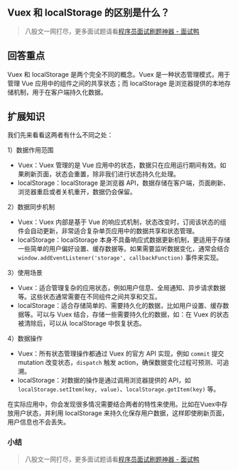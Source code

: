## Vuex 和 localStorage 的区别是什么？
> 八股文一网打尽，更多面试题请看[程序员面试刷题神器 - 面试鸭](https://www.mianshiya.com/)

## 回答重点
Vuex 和 localStorage 是两个完全不同的概念。Vuex 是一种状态管理模式，用于管理 Vue 应用中的组件之间的共享状态；而 localStorage 是浏览器提供的本地存储机制，用于在客户端持久化数据。

## 扩展知识
我们先来看看这两者有什么不同之处：

1）数据作用范围
   - Vuex：Vuex 管理的是 Vue 应用中的状态，数据只在应用运行期间有效。如果刷新页面，状态会重置，除非我们进行状态持久化处理。
   - localStorage：localStorage 是浏览器 API，数据存储在客户端，页面刷新、浏览器重启或者关机重开，数据仍会保留。

2）数据同步机制
   - Vuex：Vuex 内部是基于 Vue 的响应式机制，状态改变时，订阅该状态的组件会自动更新，非常适合复杂单页应用中的数据共享和状态管理。
   - localStorage：localStorage 本身不具备响应式数据更新机制，更适用于存储一些简单的用户偏好设置、缓存数据等。如果需要监听数据变化，通常会结合 `window.addEventListener('storage', callbackFunction)` 事件来实现。

3）使用场景
   - Vuex：适合管理复杂的应用状态，例如用户信息、全局通知、异步请求数据等。这些状态通常需要在不同组件之间共享和交互。
   - localStorage：适合存储简单的、需要持久化的数据，比如用户设置、缓存数据等。可以与 Vuex 结合，存储一些需要持久化的数据，如：在 Vuex 的状态被清除后，可以从 localStorage 中恢复状态。

4）数据操作
   - Vuex：所有状态管理操作都通过 Vuex 的官方 API 实现，例如 `commit` 提交 mutation 改变状态，`dispatch` 触发 action，确保数据变化过程可预测、可追溯。
   - localStorage：对数据的操作是通过调用浏览器提供的 API，如 `localStorage.setItem(key, value)`、`localStorage.getItem(key)` 等。

在实际应用中，你会发现很多情况需要结合两者的特性来使用。比如在Vuex中存放用户状态，并利用 localStorage 来持久化保存用户数据，这样即使刷新页面，用户信息也不会丢失。

### 小结


> 八股文一网打尽，更多面试题请看[程序员面试刷题神器 - 面试鸭](https://www.mianshiya.com/)